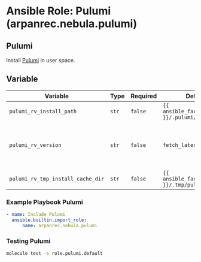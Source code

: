 # Ansible Role: Pulumi (arpanrec.nebula.pulumi)

## Pulumi

Install [Pulumi](https://github.com/pulumi/pulumi) in user space.

## Variable

| Variable | Type | Required | Default | Example | Description |
|----------|------|----------|---------|---------|-------------|
| `pulumi_rv_install_path` | `str` | `false` | `{{ ansible_facts.user_dir }}/.pulumi/bin` | - | Install path for pulumi. |
| `pulumi_rv_version` | `str` | `false` | `fetch_latest_version` | `v3.116.0` | Release version. If set to `fetch_latest_version`, it will fetch latest release from [Github releases](https://api.github.com/repos/pulumi/pulumi/releases/latest). |
| `pulumi_rv_tmp_install_cache_dir` | `str` | `false` | `{{ ansible_facts.user_dir }}/.tmp/pulumi` | - | Cache install directory. |

### Example Playbook Pulumi

```yaml
- name: Include Pulumi
  ansible.builtin.import_role:
      name: arpanrec.nebula.pulumi
```

### Testing Pulumi

```bash
molecule test -s role.pulumi.default
```
